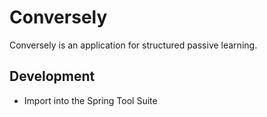 # Conversely

Conversely is an application for structured passive learning.

## Development

* Import into the Spring Tool Suite
